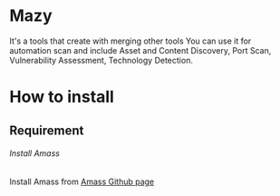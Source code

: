 # Mazy
It's a tools that create with merging other tools
You can use it for automation scan and include Asset and Content Discovery, Port Scan, Vulnerability Assessment, Technology Detection.

# How to install
## Requirement 
###### Install Amass
Install Amass from [Amass Github page](https://github.com/OWASP/Amass/releases)
